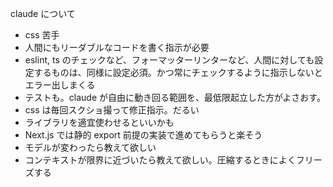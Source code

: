 claude について

- css 苦手
- 人間にもリーダブルなコードを書く指示が必要
- eslint, ts のチェックなど、フォーマッターリンターなど、人間に対しても設定するものは、同様に設定必須。かつ常にチェックするように指示しないとエラー出しまくる
- テストも。claude が自由に動き回る範囲を、最低限起立した方がよさおす。
- css は毎回スクショ撮って修正指示。だるい
- ライブラリを適宜使わせるといいかも
- Next.js では静的 export 前提の実装で進めてもらうと楽そう
- モデルが変わったら教えて欲しい
- コンテキストが限界に近づいたら教えて欲しい。圧縮するときによくフリーズする
